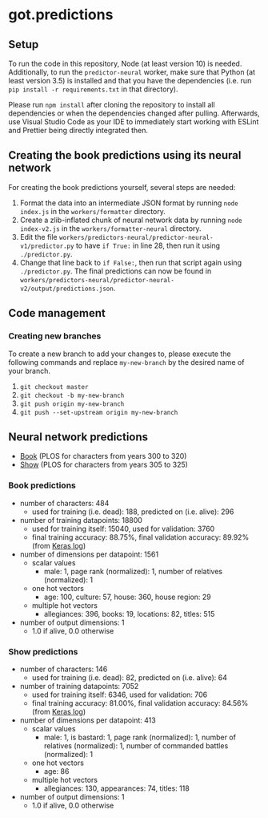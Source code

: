 # got.predictions

## Setup

To run the code in this repository, Node (at least version 10) is needed. Additionally, to run the `predictor-neural` worker, make sure that Python (at least version 3.5) is installed and that you have the dependencies (i.e. run `pip install -r requirements.txt` in that directory).

Please run `npm install` after cloning the repository to install all dependencies or when the dependencies changed after pulling. Afterwards, use Visual Studio Code as your IDE to immediately start working with ESLint and Prettier being directly integrated then.

## Creating the book predictions using its neural network

For creating the book predictions yourself, several steps are needed:

1. Format the data into an intermediate JSON format by running `node index.js` in the `workers/formatter` directory.
2. Create a zlib-inflated chunk of neural network data by running `node index-v2.js` in the `workers/formatter-neural` directory.
3. Edit the file `workers/predictors-neural/predictor-neural-v1/predictor.py` to have `if True:` in line 28, then run it using `./predictor.py`.
4. Change that line back to `if False:`, then run that script again using `./predictor.py`. The final predictions can now be found in `workers/predictors-neural/predictor-neural-v2/output/predictions.json`.

## Code management

### Creating new branches

To create a new branch to add your changes to, please execute the following commands and replace `my-new-branch` by the desired name of your branch.

1. `git checkout master`
2. `git checkout -b my-new-branch`
3. `git push origin my-new-branch`
4. `git push --set-upstream origin my-new-branch`

## Neural network predictions

- [Book](workers/predictors-neural/predictor-neural-v2/output/predictions.json) (PLOS for characters from years 300 to 320)
- [Show](workers/predictors-neural/predictor-neural-show-v1/output/predictions.json) (PLOS for characters from years 305 to 325)

### Book predictions

- number of characters: 484
  - used for training (i.e. dead): 188, predicted on (i.e. alive): 296
- number of training datapoints: 18800
  - used for training itself: 15040, used for validation: 3760
  - final training accuracy: 88.75%, final validation accuracy: 89.92% (from [Keras log](workers/predictors-neural/predictor-neural-v2/models/keras-log))
- number of dimensions per datapoint: 1561
  - scalar values
    - male: 1, page rank (normalized): 1, number of relatives (normalized): 1
  - one hot vectors
    - age: 100, culture: 57, house: 360, house region: 29
  - multiple hot vectors
    - allegiances: 396, books: 19, locations: 82, titles: 515
- number of output dimensions: 1
  - 1.0 if alive, 0.0 otherwise

### Show predictions

- number of characters: 146
  - used for training (i.e. dead): 82, predicted on (i.e. alive): 64
- number of training datapoints: 7052
  - used for training itself: 6346, used for validation: 706
  - final training accuracy: 81.00%, final validation accuracy: 84.56% (from [Keras log](workers/predictors-neural/predictor-neural-show-v1/models/keras-log))
- number of dimensions per datapoint: 413
  - scalar values
    - male: 1, is bastard: 1, page rank (normalized): 1, number of relatives (normalized): 1, number of commanded battles (normalized): 1
  - one hot vectors
    - age: 86
  - multiple hot vectors
    - allegiances: 130, appearances: 74, titles: 118
- number of output dimensions: 1
  - 1.0 if alive, 0.0 otherwise
